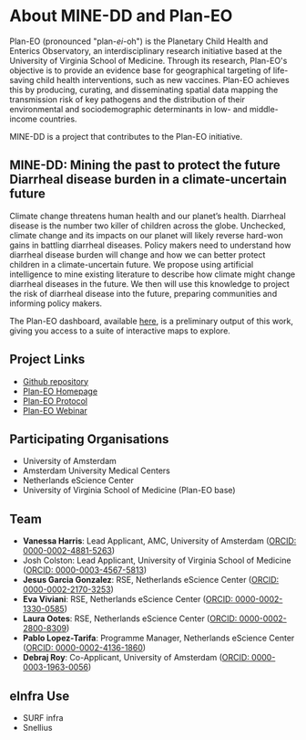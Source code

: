 # About MINE-DD and Plan-EO

Plan-EO (pronounced "plan-_ei_\-oh") is the Planetary Child Health and Enterics Observatory, an interdisciplinary research initiative based at the University of Virginia School of Medicine. Through its research, Plan-EO's objective is to provide an evidence base for geographical targeting of life-saving child health interventions, such as new vaccines. Plan-EO achieves this by producing, curating, and disseminating spatial data mapping the transmission risk of key pathogens and the distribution of their environmental and sociodemographic determinants in low- and middle-income countries.

MINE-DD is a project that contributes to the Plan-EO initiative.

## MINE-DD: Mining the past to protect the future Diarrheal disease burden in a climate-uncertain future

Climate change threatens human health and our planet’s health. Diarrheal disease is the number two killer of children across the globe. Unchecked, climate change and its impacts on our planet will likely reverse hard-won gains in battling diarrheal diseases. Policy makers need to understand how diarrheal disease burden will change and how we can better protect children in a climate-uncertain future. We propose using artificial intelligence to mine existing literature to describe how climate might change diarrheal diseases in the future. We then will use this knowledge to project the risk of diarrheal disease into the future, preparing communities and informing policy makers.

The Plan-EO dashboard, available [here](/dashboard), is a preliminary output of this work, giving you access to a suite of interactive maps to explore.


## Project Links

- [Github repository](https://github.com/MINE-DD)
- [Plan-EO Homepage](https://www.planeo.earth/)
- [Plan-EO Protocol](https://journals.plos.org/plosone/article?id=10.1371/journal.pone.0297775)
- [Plan-EO Webinar](https://www.youtube.com/watch?v=XyjjLnjj8Lw)


## Participating Organisations

- University of Amsterdam
- Amsterdam University Medical Centers
- Netherlands eScience Center
- University of Virginia School of Medicine (Plan-EO base)

## Team

- **Vanessa Harris**: Lead Applicant, AMC, University of Amsterdam ([ORCID: 0000-0002-4881-5263](https://orcid.org/0000-0002-4881-5263))
- Josh Colston: Lead Applicant, University of Virginia School of Medicine ([ORCID: 0000-0003-4567-5813](https://orcid.org/0000-0003-4567-5813))
- **Jesus Garcia Gonzalez**: RSE, Netherlands eScience Center ([ORCID: 0000-0002-2170-3253](https://orcid.org/0000-0002-2170-3253))
- **Eva Viviani**: RSE, Netherlands eScience Center ([ORCID: 0000-0002-1330-0585](https://orcid.org/0000-0002-1330-0585))
- **Laura Ootes**: RSE, Netherlands eScience Center ([ORCID: 0000-0002-2800-8309](https://orcid.org/0000-0002-2800-8309))
- **Pablo Lopez-Tarifa**: Programme Manager, Netherlands eScience Center ([ORCID: 0000-0002-4136-1860](https://orcid.org/0000-0002-4136-1860))
- **Debraj Roy**: Co-Applicant, University of Amsterdam ([ORCID: 0000-0003-1963-0056](https://orcid.org/0000-0003-1963-0056))


## eInfra Use

- SURF infra
- Snellius
